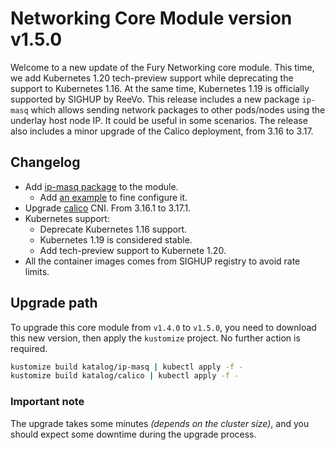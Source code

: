 # Networking Core Module version v1.5.0

Welcome to a new update of the Fury Networking core module.
This time, we add Kubernetes 1.20 tech-preview support while deprecating the support to Kubernetes 1.16.
At the same time, Kubernetes 1.19 is officially supported by SIGHUP by ReeVo.
This release includes a new package `ip-masq` which allows sending network packages to other pods/nodes using
the underlay host node IP. It could be useful in some scenarios.
The release also includes a minor upgrade of the Calico deployment, from 3.16 to 3.17.

## Changelog

- Add [ip-masq package](../../katalog/ip-masq) to the module.
  - Add [an example](../../examples/configure-ip-masq) to fine configure it.
- Upgrade [calico](../../katalog/calico) CNI. From 3.16.1 to 3.17.1.
- Kubernetes support:
  - Deprecate Kubernetes 1.16 support.
  - Kubernetes 1.19 is considered stable.
  - Add tech-preview support to Kubernete 1.20.
- All the container images comes from SIGHUP registry to avoid rate limits.

## Upgrade path

To upgrade this core module from `v1.4.0` to `v1.5.0`, you need to download this new version, then apply the
`kustomize` project. No further action is required.

```bash
kustomize build katalog/ip-masq | kubectl apply -f -
kustomize build katalog/calico | kubectl apply -f -
```

### Important note

The upgrade takes some minutes *(depends on the cluster size)*,
and you should expect some downtime during the upgrade process.
